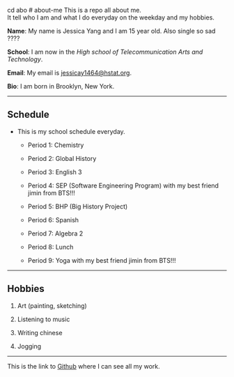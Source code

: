 cd abo  # about-me
This is a repo all about me.  
It tell who I am and what I do everyday on the weekday and my hobbies.

**Name**: My name is Jessica Yang and I am 15 year old. Also single so sad ????

**School**: I am now in the _High school of Telecommunication Arts and Technology_.

**Email**: My email is jessicay1464@hstat.org.

**Bio**: I am born in Brooklyn, New York.

---

## Schedule
* This is my school schedule everyday.

  * Period 1: Chemistry

  * Period 2: Global History

  * Period 3: English 3

  * Period 4: SEP (Software Engineering Program) with my best friend jimin from BTS!!!

  * Period 5: BHP (Big History Project)

  * Period 6: Spanish

  * Period 7: Algebra 2

  * Period 8: Lunch

  * Period 9: Yoga with my best friend jimin from BTS!!!

---

## Hobbies

1. Art (painting, sketching) 

2. Listening to music 

3. Writing chinese 

4. Jogging

---  
This is the link to [Github](https://github.com/) where I can see all my work.

